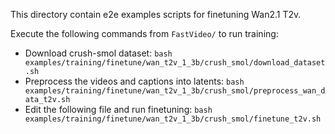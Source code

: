 This directory contain e2e examples scripts for finetuning Wan2.1 T2v. 

Execute the following commands from `FastVideo/` to run training:

- Download crush-smol dataset:
`bash examples/training/finetune/wan_t2v_1_3b/crush_smol/download_dataset.sh`
- Preprocess the videos and captions into latents:
`bash examples/training/finetune/wan_t2v_1_3b/crush_smol/preprocess_wan_data_t2v.sh`
- Edit the following file and run finetuning:
`bash examples/training/finetune/wan_t2v_1_3b/crush_smol/finetune_t2v.sh`
